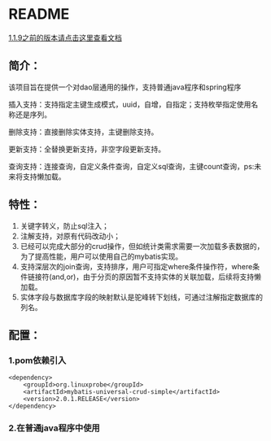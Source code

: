 # README

[1.1.9之前的版本请点击这里查看文档](https://github.com/linuxprobe-org/mybatis-universal-crud-simple/blob/master/README_1.1.9.md)

## 简介：

该项目旨在提供一个对dao层通用的操作，支持普通java程序和spring程序

插入支持：支持指定主键生成模式，uuid，自增，自指定；支持枚举指定使用名称还是序列。

删除支持：直接删除实体支持，主键删除支持。

更新支持：全替换更新支持，非空字段更新支持。

查询支持：连接查询，自定义条件查询，自定义sql查询，主键count查询，ps:未来将支持懒加载。

## 特性：

1. 关键字转义，防止sql注入；
2. 注解支持，对原有代码改动小；
3. 已经可以完成大部分的crud操作，但如统计类需求需要一次加载多表数据的，为了提高性能，用户可以使用自己的mybatis实现。
4. 支持深层次的join查询，支持排序，用户可指定where条件操作符，where条件链接符\(and,or\)，由于分页的原因暂不支持实体的关联加载，后续将支持懒加载。
5. 实体字段与数据库字段的映射默认是驼峰转下划线，可通过注解指定数据库的列名。

## 配置：

### 1.pom依赖引入

```text
<dependency>
    <groupId>org.linuxprobe</groupId>
    <artifactId>mybatis-universal-crud-simple</artifactId>
    <version>2.0.1.RELEASE</version>
</dependency>
```

### 2.在普通java程序中使用



